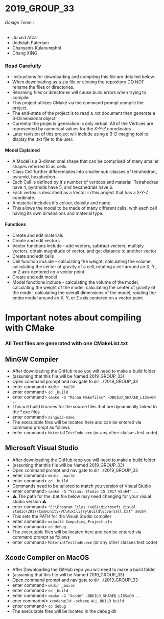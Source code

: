 # 2019_GROUP_33



###### Design Team :
  * Junaid Afzal
  * Jedidiah Paterson
  * Chanyanis Kulanumphol
  * Chang XING

### Read Carefully
   * Instructions for downloading and compiling this file are detailed below.
   * When downloading as a zip file or cloning the repository DO NOT rename the files or directories.
   * Renaming files or directories will cause build errors when trying to compile.
   * This project utilizes CMake via the command prompt compile the project.
   * The end-state of the project is to read a .txt document then generate a 3-Dimensional object
   * Currently the projects generation is only virtual. All of the Vertices are represented by numerical values for the *X-Y-Z* coordinates
   * Later revision of this project will include using a 3-D imaging tool to display the .txt file to the user.

#### Model Explained
   * A Model is a 3-dimenional shape that can be comprised of many smaller shapes referred to as cells.
   * Class Cell further differentiates into smaller sub-classes of tetrahedron, pyramid, hexahedron.
   * Each Cell is defined by it's number of vertices and material. Tetrahedras have 4,  pyramids have 5, and hexahedrals have 6.
   * Each vertex is described as a Vector in this project that has a X-Y-Z coordinate.
   * A material includes it's colour, density and name.
   * This allows the model to be made of many different cells, with each cell having its own dimensions and material type.

#### Functions
   * Create and edit materials
   * Create and edit vectors
   * Vector functions include - add vectors, subtract vectors, multiply vectors, obtain magnitude of vector, and get distance to another vector
   * Create and edit cells
   * Cell function include - calculating the weight, calculating the volume, calculating the center of gravity of a cell, rotating a cell around an X, Y, or Z axis centered on a vector point
   * Create and edit model
   * Model functions include - calculating the volume of the model, calculating the weight of the model, calculating the center of gravity of the model, calculating the overall dimensions of the model, rotating the entire model around an X, Y, or Z axis centered on a vector point



# Important notes about compiling with CMake
### All Test files are generated with one CMakeList.txt
##    MinGW Compiler  
   * After downloading the GitHub repo you will need to make a build folder
   * (assuming that this file will be Named 2019_GROUP_33)
   * Open command prompt and navigate to dir ..\2019_GROUP_33
   * enter command> `mkdir _build`
   * enter command> `cd _build`
   * enter command> `cmake -G "MinGW Makefiles" -DBUILD_SHARED_LIBS=ON ..`
   * This will build libraries for the source files that are dynamically linked to the *.exe files
   * enter command> `mingw32-make`
   * The executable files will be located here and can be entered via command prompt as follows
   * enter command> `MaterialTestCode.exe` (or any other classes test code)

##    Microsoft Visual Studio
   * After downloading the GitHub repo you will need to make a build folder
   * (assuming that this file will be Named 2019_GROUP_33)
   * Open command prompt and navigate to dir ..\2019_GROUP_33
   * enter command> `mkdir _build`
   * enter command> `cd _build`
   * Commands need to be tailored to match you version of Visual Studio
   * enter command> `cmake -G "Visual Studio 15 2017 Win64" ..`
   * :warning: The path for the .bat file below may need changing for your visual studio version  :warning:
   * enter command> `"C:\Program Files (x86)\Microsoft Visual Studio\2017\Community\VC\Auxiliary\Build\vcvarsall.bat" amd64`
   * This sets the PATH for the Visual Studio compiler
   * enter command> `msbuild Computing_Project.sln`
   * enter command> `cd debug`
   * The executable files will be located here and can be entered via command prompt as follows
   * enter command> `MaterialTestCode.exe` (or any other classes test code)

## Xcode Compiler on MacOS
   * After Downloading the GitHub repo you will need to make a build folder
   * (assuming that this file will be Named 2019_GROUP_33)
   * Open command prompt and navigate to dir ..\2019_GROUP_33
   * enter command> `mkdir _build`
   * enter command> `cd _build`
   * enter command> `cmake -G "Xcode" -DBUILD_SHARED_LIBS=ON ..`
   * ener commadnd> `xcodebuild -scheme ALL_BUILD build`
   * enter command> `cd debug`
   * The executable files will be located in the debug dir
